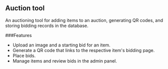 ## Auction tool

An auctioning tool for adding items to an auction, generating QR codes, and storing bidding records in the database.

###Features
* Upload an image and a starting bid for an item.
* Generate a QR code that links to the respective item's bidding page.
* Place bids.
* Manage items and review bids in the admin panel.

